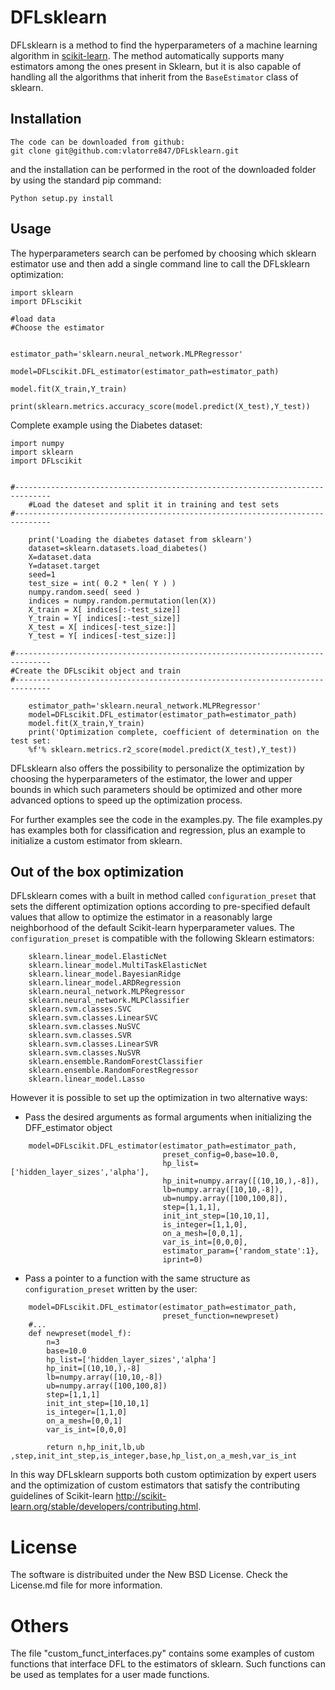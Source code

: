 # DFLsklearn

DFLsklearn is a method to find the hyperparameters of a machine learning algorithm in [scikit-learn](http://scikit-learn.org/). 
The method automatically supports many estimators among the ones present in Sklearn, but it is also capable of handling all the algorithms that inherit from the ```BaseEstimator``` class of sklearn.

## Installation

    The code can be downloaded from github:
    git clone git@github.com:vlatorre847/DFLsklearn.git

and the installation can be performed in the root of the downloaded folder by using the standard pip command:

    Python setup.py install

## Usage

The hyperparameters search can be perfomed by choosing which sklearn estimator use and then add a single command line to call the DFLsklearn optimization:
```
import sklearn
import DFLscikit 

#load data
#Choose the estimator


estimator_path='sklearn.neural_network.MLPRegressor'

model=DFLscikit.DFL_estimator(estimator_path=estimator_path)

model.fit(X_train,Y_train)

print(sklearn.metrics.accuracy_score(model.predict(X_test),Y_test))
```

Complete example using the Diabetes dataset:
```
import numpy
import sklearn
import DFLscikit 


#------------------------------------------------------------------------------
    #Load the dateset and split it in training and test sets
#------------------------------------------------------------------------------
    
    print('Loading the diabetes dataset from sklearn')
    dataset=sklearn.datasets.load_diabetes()        
    X=dataset.data
    Y=dataset.target        
    seed=1
    test_size = int( 0.2 * len( Y ) )
    numpy.random.seed( seed )
    indices = numpy.random.permutation(len(X))
    X_train = X[ indices[:-test_size]]
    Y_train = Y[ indices[:-test_size]]
    X_test = X[ indices[-test_size:]]
    Y_test = Y[ indices[-test_size:]]

#------------------------------------------------------------------------------
#Create the DFLscikit object and train
#------------------------------------------------------------------------------ 
    
    estimator_path='sklearn.neural_network.MLPRegressor'
    model=DFLscikit.DFL_estimator(estimator_path=estimator_path)
    model.fit(X_train,Y_train)
    print('Optimization complete, coefficient of determination on the test set: 
    %f'% sklearn.metrics.r2_score(model.predict(X_test),Y_test))
```            
DFLsklearn also offers the possibility to personalize the optimization by choosing the hyperparameters of the estimator, the lower and upper bounds in which such parameters should be optimized and other more advanced options to speed up the optimization process.

For further examples see  the code in the examples.py. 
The file examples.py has examples both for classification and regression, plus an example to initialize a custom estimator from sklearn.

## Out of the box optimization
DFLsklearn comes with a built in method called ```configuration_preset``` that sets the different optimization options  according to pre-specified default values that allow to optimize the estimator in a reasonably large neighborhood of the default Scikit-learn hyperparameter values. The ```configuration_preset``` is compatible with the following Sklearn estimators:
```
    sklearn.linear_model.ElasticNet
    sklearn.linear_model.MultiTaskElasticNet
    sklearn.linear_model.BayesianRidge
    sklearn.linear_model.ARDRegression
    sklearn.neural_network.MLPRegressor
    sklearn.neural_network.MLPClassifier
    sklearn.svm.classes.SVC
    sklearn.svm.classes.LinearSVC
    sklearn.svm.classes.NuSVC
    sklearn.svm.classes.SVR
    sklearn.svm.classes.LinearSVR
    sklearn.svm.classes.NuSVR
    sklearn.ensemble.RandomForestClassifier
    sklearn.ensemble.RandomForestRegressor
    sklearn.linear_model.Lasso
```
However it is possible to set up the optimization in two alternative ways:
- Pass the desired arguments as formal arguments when initializing the DFF_estimator object
```
    model=DFLscikit.DFL_estimator(estimator_path=estimator_path,
                                  preset_config=0,base=10.0,
                                  hp_list=['hidden_layer_sizes','alpha'], 
                                  hp_init=numpy.array([(10,10,),-8]), 
                                  lb=numpy.array([10,10,-8]), 
                                  ub=numpy.array([100,100,8]), 
                                  step=[1,1,1], 
                                  init_int_step=[10,10,1],
                                  is_integer=[1,1,0],
                                  on_a_mesh=[0,0,1],
                                  var_is_int=[0,0,0],
                                  estimator_param={'random_state':1},
                                  iprint=0)    
```

- Pass a pointer to a function with the same structure as ```configuration_preset```  written by the user:
```
    model=DFLscikit.DFL_estimator(estimator_path=estimator_path,
                                  preset_function=newpreset)
    #...
    def newpreset(model_f):
        n=3
        base=10.0
        hp_list=['hidden_layer_sizes','alpha']
        hp_init=[(10,10,),-8]
        lb=numpy.array([10,10,-8])
        ub=numpy.array([100,100,8]) 
        step=[1,1,1]
        init_int_step=[10,10,1]
        is_integer=[1,1,0]
        on_a_mesh=[0,0,1]
        var_is_int=[0,0,0]

        return n,hp_init,lb,ub ,step,init_int_step,is_integer,base,hp_list,on_a_mesh,var_is_int

```
In this way DFLsklearn supports both custom optimization by expert users and the optimization of custom estimators that satisfy the contributing guidelines of Scikit-learn http://scikit-learn.org/stable/developers/contributing.html.

# License
The software is distribuited under the New BSD License. Check the License.md file for more information.

# Others
The file "custom_funct_interfaces.py" contains some examples of custom functions that interface DFL to the estimators of sklearn. Such functions can be used as templates for a user made functions.
